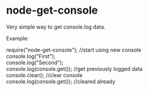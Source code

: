 # node-get-console
Very simple way to get console.log data.

Example:

require("node-get-console"); //start using new console<br/>
console.log("First");<br/>
console.log("Second");<br/>
console.log(console.get()); //get previously logged data<br/>
console.clear(); //clear console<br/>
console.log(console.get()); //cleared already
